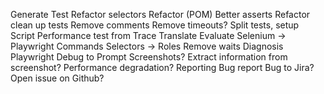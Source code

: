 Generate
	Test
	Refactor selectors
	Refactor (POM)
	Better asserts
	Refactor clean up tests
		Remove comments
		Remove timeouts?
		Split tests, setup
	Script
	Performance test from Trace
Translate
	Evaluate
	Selenium -> Playwright
			Commands
			Selectors -> Roles
			Remove waits
Diagnosis
	Playwright Debug to Prompt
	Screenshots?
		Extract information from screenshot?
	Performance degradation?
Reporting
	Bug report
	Bug to Jira? Open issue on Github?
